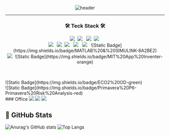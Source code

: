 <div align="center">

 ![header](https://capsule-render.vercel.app/api?type=rect&color=auto&height=300&section=header&text=SuhanBae's%20Github&fontSize=90&animation=fadeIn)
</div>

***


<h3 align="center">🛠 Teck Stack 🛠</h3>
<p align="center">
<img src="https://img.shields.io/badge/Java-007396?style=flat&logo=Java&logoColor=white"/></a>&nbsp 
<img src="https://img.shields.io/badge/Spring-6DB33F?style=flat&logo=Spring&logoColor=white"/> </a>&nbsp
<img src="https://img.shields.io/badge/SpringBoot-6DB33F?style=flat&logo=SpringBoot&logoColor=white"/></a>&nbsp
<img src="https://img.shields.io/badge/MySQL-4479A1?style=flat&logo=MySQL&logoColor=white"/></a>&nbsp
<br/>
<img src="https://img.shields.io/badge/Python-3776AB?style=flat-square&logo=Python&logoColor=white"/> </a>&nbsp
<img src="https://img.shields.io/badge/Google Colab-F9AB00?style=flat-square&logo=googlecolab&logoColor=white"/></a>&nbsp
<img src="https://img.shields.io/badge/C-A8B9CC?style=flat-square&logo=C&logoColor=white"/> </a>&nbsp
<img src="https://img.shields.io/badge/C++-00599C?style=flat-square&logo=C%2B%2B&logoColor=white"/> </a>&nbsp
<img src="https://img.shields.io/badge/Visual Studio-5C2D91?style=flat-square&logo=Visual Studio&logoColor=white"/> </a>&nbsp
![Static Badge](https://img.shields.io/badge/MATLAB%20&%20SIMULINK-8A2BE2)
<br/>
<img src="https://img.shields.io/badge/Arduino-00878F?style=flat-square&logo=Arduino&logoColor=white"/></a>&nbsp
![Static Badge](https://img.shields.io/badge/MIT%20App%20Inventer-orange)
</p>
<br/>

<br/>
![Static Badge](https://img.shields.io/badge/ECO2%20OD-green)
<br/>
![Static Badge](https://img.shields.io/badge/Primavera%20P6-Primavera%20Risk%20Analysis-red)
<br/>
### Office
<img src="https://img.shields.io/badge/Microsoft Word-2B579A?style=flat-square&logo=Microsoft Word&logoColor=white"/> <img src="https://img.shields.io/badge/Microsoft PowerPoint-B7472A?style=flat-square&logo=Microsoft PowerPoint&logoColor=white"/> <img src="https://img.shields.io/badge/Microsoft Excel-217346?style=flat-square&logo=Microsoft Excel&logoColor=white"/>


## 🔎 GitHub Stats
<p>
  
  ![Anurag's GitHub stats](https://github-readme-stats.vercel.app/api?username=SwnBae&show_icons=true&theme=default)
  ![Top Langs](https://github-readme-stats.vercel.app/api/top-langs/?username=SwnBae&layout=compact)
</p>
